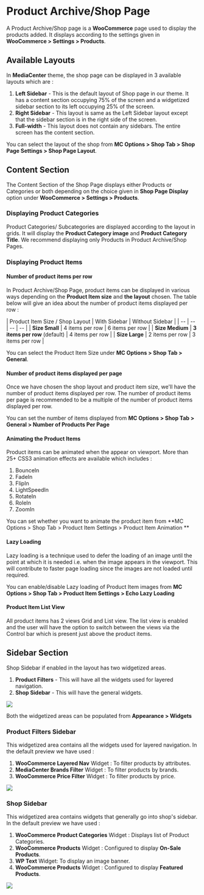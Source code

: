 # Product Archive/Shop Page

A Product Archive/Shop page is a **WooCommerce** page used to display the products added. It displays according to the settings given in **WooCommerce > Settings > Products**.

## Available Layouts

In **MediaCenter** theme, the shop page can be displayed in 3 available layouts which are :
1. **Left Sidebar** - This is the default layout of Shop page in our theme. It has a content section occupying 75% of the screen and a widgetized sidebar section to its left occupying 25% of the screen.
2. **Right Sidebar** - This layout is same as the Left Sidebar layout except that the sidebar section is in the right side of the screen.
3. **Full-width** - This layout does not contain any sidebars. The entire screen has the content section.

You can select the layout of the shop from **MC Options > Shop Tab > Shop Page Settings > Shop Page Layout**.

## Content Section

The Content Section of the Shop Page displays either Products or Categories or both depending on the choice given in **Shop Page Display** option under **WooCommerce > Settings > Products**.

### Displaying Product Categories

Product Categories/ Subcategories are displayed according to the layout in grids. It will display the **Product Category image** and **Product Category Title**. We recommend displaying only Products in Product Archive/Shop Pages.

### Displaying Product Items

#### Number of product items per row

In Product Archive/Shop Page, product items can be displayed in various ways depending on the **Product Item size** and **the layout** chosen. The table below will give an idea about the number of product items displayed per row :

| Product Item Size / Shop Layout | With Sidebar | Without Sidebar |
| -- | -- | -- | -- |
| **Size Small** | 4 items per row | 6 items per row |
| **Size Medium** | **3 items per row** (default) | 4 items per row |
| **Size Large** | 2 items per row | 3 items per row |

You can select the Product Item Size under **MC Options > Shop Tab > General**.

#### Number of product items displayed per page

Once we have chosen the shop layout and product item size, we'll have the number of product items displayed per row. The number of product items per page is recommended to be a multiple of the number of product items displayed per row.

You can set the number of items displayed from **MC Options > Shop Tab > General > Number of Products Per Page**

#### Animating the Product Items

Product items can be animated when the appear on viewport. More than 25+ CSS3 animation effects are available which includes :

1. BounceIn
2. FadeIn
3. FlipIn
4. LightSpeedIn
5. RotateIn
6. RoleIn
7. ZoomIn

You can set whether you want to animate the product item from **MC Options > Shop Tab > Product Item Settings > Product Item Animation **

#### Lazy Loading

Lazy loading is a technique used to defer the loading of an image until the point at which it is needed i.e. when the image appears in the viewport. This will contribute to faster page loading since the images are not loaded until required.

You can enable/disable Lazy loading of Product Item images from **MC Options > Shop Tab > Product Item Settings > Echo Lazy Loading**

#### Product Item List View

All product items has 2 views Grid and List view. The list view is enabled and the user will have the option to switch between the views via the Control bar which is present just above the product items.

## Sidebar Section

Shop Sidebar if enabled in the layout has two widgetized areas.

1. **Product Filters** - This will have all the widgets used for layered navigation.
2. **Shop Sidebar** - This will have the general widgets.

![](http://transvelo.github.io/docs/mediacenter/images/shop-sidebars.png)

Both the widgetized areas can be populated from **Appearance > Widgets**

### Product Filters Sidebar

This widgetized area contains all the widgets used for layered navigation. In the default preview we have used :

1. **WooCommerce Layered Nav** Widget : To filter products by attributes.
2. **MediaCenter Brands Filter** Widget : To filter products by brands.
3. **WooCommerce Price Filter** Widget : To filter products by price.

![](http://transvelo.github.io/docs/mediacenter/images/sidebar-product-filters.png)

### Shop Sidebar

This widgetized area contains widgets that generally go into shop's sidebar. In the default preview we have used :

1. **WooCommerce Product Categories** Widget : Displays list of Product Categories.
2. **WooCommerce Products** Widget : Configured to display **On-Sale Products**.
3. **WP Text** Widget: To display an image banner.
4. **WooCommerce Products** Widget : Configured to display **Featured Products**.

![](http://transvelo.github.io/docs/mediacenter/images/sidebar-shop.png)

